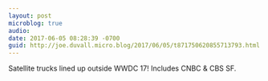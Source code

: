 ```yaml
---
layout: post
microblog: true
audio: 
date: 2017-06-05 08:28:39 -0700
guid: http://joe.duvall.micro.blog/2017/06/05/t871750620855713793.html
---
```

Satellite trucks lined up outside WWDC 17! Includes CNBC & CBS SF.
